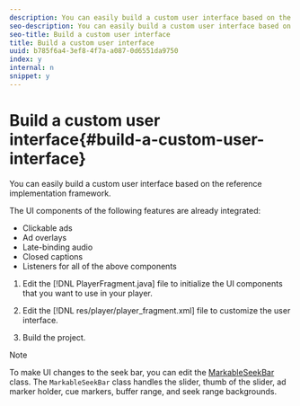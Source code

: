 ```yaml
---
description: You can easily build a custom user interface based on the reference implementation framework.
seo-description: You can easily build a custom user interface based on the reference implementation framework.
seo-title: Build a custom user interface
title: Build a custom user interface
uuid: b785f6a4-3ef8-4f7a-a087-0d6551da9750
index: y
internal: n
snippet: y
---
```


# Build a custom user interface{#build-a-custom-user-interface}

You can easily build a custom user interface based on the reference implementation framework.

The UI components of the following features are already integrated:

* Clickable ads 
* Ad overlays 
* Late-binding audio 
* Closed captions 
* Listeners for all of the above components

1. Edit the [!DNL PlayerFragment.java] file to initialize the UI components that you want to use in your player.

1. Edit the [!DNL res/player/player_fragment.xml] file to customize the user interface.
1. Build the project.

>[!NOTE]
>
>To make UI changes to the seek bar, you can edit the [MarkableSeekBar](https://help.adobe.com/en_US/primetime/reference_implementation/android/javadoc/com/adobe/primetime/reference/ui/player/MarkableSeekBar.html) class. The `MarkableSeekBar` class handles the slider, thumb of the slider, ad marker holder, cue markers, buffer range, and seek range backgrounds.

